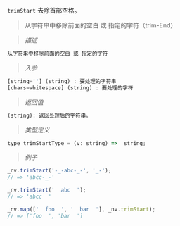 `trimStart` 去除首部空格。

> 从字符串中移除前面的空白 或 指定的字符（trim-End）

> *描述*

```javascript
从字符串中移除前面的空白 或 指定的字符 
```

> *入参*

```javascript
[string=''] (string) : 要处理的字符串
[chars=whitespace] (string) : 要处理的字符
```

> *返回值*

```javascript
(string): 返回处理后的字符串。
```

> *类型定义*

```javascript
type trimStartType = (v: string) =>  string;
```

> *例子*

```javascript
_nv.trimStart('-_-abc-_-', '_-');
// => 'abcc-_-'
```
```javascript
_nv.trimStart('  abc  ');
// => 'abcc  '
```
```javascript
_nv.map(['  foo  ', '  bar  '], _nv.trimStart);
// => ['foo  ', 'bar  ']
```

